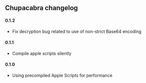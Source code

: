 ## Chupacabra changelog

#### 0.1.2
 - Fix decryption bug related to use of non-strict Base64 encoding

#### 0.1.1
 - Compile apple scripts silently

#### 0.1.0
 - Using precompiled Apple Scripts for performance